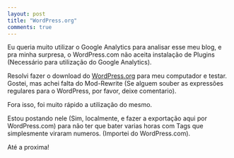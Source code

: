 ```yaml
---
layout: post
title: "WordPress.org"
comments: true
---
```


Eu queria muito utilizar o Google Analytics para analisar esse meu blog, e pra minha surpresa, o WordPress.com não aceita instalação de Plugins (Necessário para utilização do Google Analytics).

Resolvi fazer o download do [WordPress.org](http://wordpress.org) para meu computador e testar. Gostei, mas achei falta do Mod-Rewrite (Se alguem souber as expressões regulares para o WordPress, por favor, deixe comentario).

Fora isso, foi muito rápido a utilização do mesmo.

Estou postando nele (Sim, localmente, e fazer a exportação aqui por WordPress.com) para não ter que bater varias horas com Tags que simplesmente viraram numeros. (Importei do WordPress.com).

Até a proxima!
